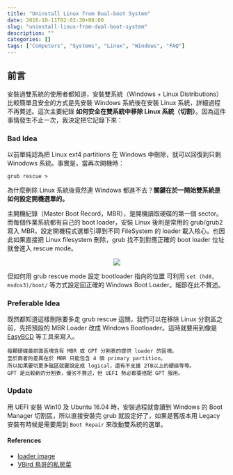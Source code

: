 ```yaml
---
title: "Uninstall Linux from Dual-boot System"
date: 2016-10-11T02:03:30+08:00
slug: "uninstall-linux-from-dual-boot-system" 
description: ""
categories: []
tags: ["Computers", "Systems", "Linux", "Windows", "FAQ"]
---
```

## 前言
安裝過雙系統的使用者都知道，安裝雙系統（Windows + Linux Distributions）比較簡單且安全的方式是先安裝 Windows 系統後在安裝 Linux 系統，詳細過程不再贅述。這次主要紀錄 **如何安全在雙系統中移除 Linux 系統（切割）**。因為這件事情發生不止一次，我決定把它記錄下來：

### Bad Idea
以前單純認為把 Linux ext4 partitions 在 Windows 中刪除，就可以回復到只剩 Winodows 系統。事實是，當再次開機時：

```
grub rescue >
```

為什麼刪除 Linux 系統後竟然連 Windows 都進不去？**關鍵在於一開始雙系統是如何設定開機選單的。**

主開機紀錄（Master Boot Record，MBR），是開機讀取硬碟的第一個 sector。而每個作業系統都有自己的 boot loader，安裝 Linux 後則是常用的 grub/grub2 寫入 MBR，設定開機程式選單引導到不同 FileSystem 的 loader 載入核心。也因此如果直接把 Linux filesystem 刪除，grub 找不到對應正確的 boot loader 位址就會進入 rescue mode。

<p align="center">
  <img src="/images/2016-10/loader.jpg"/>
</p>

但如何用 grub rescue mode 設定 bootloader 指向的位置
可利用 `set (hd0, msdos3)/boot/` 等方式設定回正確的 Windows Boot Loader。細節在此不贅述。

### Preferable Idea

既然都知道這樣刪除要多走 grub rescue 這關，我們可以在移除 Linux 分割區之前，先把預設的 MBR Loader 改成 Windows Bootloader。這時就要用到像是 [EasyBCD](https://neosmart.net/EasyBCD/) 等工具來寫入。

```
每顆硬碟最前面區塊含有 MBR 或 GPT 分割表的提供 loader 的區塊。
至於兩者的差異在於 MBR 只能包含 4 個 primary partition，
所以如果要切更多磁區就要設定成 logical，還有不支援 2TB以上的硬碟等等。
GPT 是比較新的分割表，優劣不贅述，但 UEFI 勢必都要搭配 GPT 服用。
```

### Update
用 UEFI 安裝 Win10 及 Ubuntu 16.04 時，安裝過程就會讀到 Windows 的 Boot Manager 切割區，所以直接安裝完 grub 就設定好了，如果是舊版本用 Legacy 安裝有時候是需要用到 `Boot Repair` 來改動雙系統的選單。
 
#### References
- [loader image](http://linux.vbird.org/linux_basic/0510osloader//loader_menu.gif)
- [VBird 鳥哥的私房菜](http://linux.vbird.org/linux_basic/0510osloader.php)
